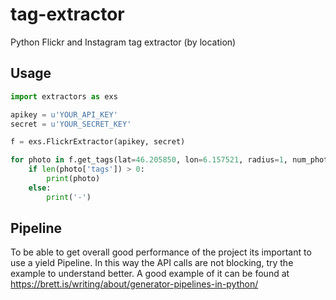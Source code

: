 # tag-extractor
Python Flickr and Instagram tag extractor (by location)

## Usage

```python
import extractors as exs

apikey = u'YOUR_API_KEY'
secret = u'YOUR_SECRET_KEY'

f = exs.FlickrExtractor(apikey, secret)

for photo in f.get_tags(lat=46.205850, lon=6.157521, radius=1, num_photos=25):
    if len(photo['tags']) > 0:
        print(photo)
    else:
        print('-')
```
## Pipeline
To be able to get overall good performance of the project its important to use a yield Pipeline.
In this way the API calls are not blocking, try the example to understand better.
A good example of it can be found at https://brett.is/writing/about/generator-pipelines-in-python/
